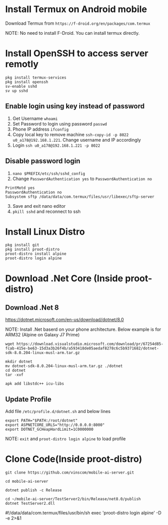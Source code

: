 # Install Termux on Android mobile
Download Termux from `https://f-droid.org/en/packages/com.termux`

NOTE: No need to install F-Droid. You can install termux directly.

# Install OpenSSH to access server remotly

```
pkg install termux-services
pkg install openssh
sv-enable sshd
sv up sshd
```

## Enable login using key instead of password

1. Get Username `whoami`
2. Set Password to login using password `passwd`
3. Phone IP address `ifconfig`
4. Copy local key to remove machine `ssh-copy-id -p 8022  u0_a178@192.168.1.221`. Change username and IP accordingly
5. Login `ssh u0_a178@192.168.1.221 -p 8022`

## Disable password login
1. `nano $PREFIX/etc/ssh/sshd_config` 
2. Change `PasswordAuthentication yes` to `PasswordAuthentication no`
```
PrintMotd yes
PasswordAuthentication no
Subsystem sftp /data/data/com.termux/files/usr/libexec/sftp-server
```
3. Save and exit nano editor
4. `pkill sshd` and reconnect to ssh

# Install Linux Distro
```
pkg install git
pkg install proot-distro
proot-distro install alpine
proot-distro login alpine
```

# Download .Net Core (Inside proot-distro)
## Download .Net 8
https://dotnet.microsoft.com/en-us/download/dotnet/8.0

NOTE: Install .Net baserd on your phone architecture. Below example is for ARM32 (Alpine on Galaxy J7 Prime)

```
wget https://download.visualstudio.microsoft.com/download/pr/67254d85-fcab-415e-be63-15d3a3b26f4b/a593418de05aedaf8278c6c5b9371682/dotnet-sdk-8.0.204-linux-musl-arm.tar.gz

mkdir dotnet
mv dotnet-sdk-8.0.204-linux-musl-arm.tar.gz ./dotnet
cd dotnet
tar -xvf

apk add libstdc++ icu-libs
```

## Update Profile
Add file `/etc/profile.d/dotnet.sh` and below lines
```
export PATH="$PATH:/root/dotnet"
export ASPNETCORE_URLS="http://0.0.0.0:8000"
export DOTNET_GCHeapHardLimit=1C0000000
```

NOTE: `exit` and `proot-distro login alpine` to load profile

# Clone Code(Inside proot-distro)
```
git clone https://github.com/vinscom/mobile-ai-server.git

cd mobile-ai-server

dotnet publish -c Release

cd ~/mobile-ai-server/TestServer2/bin/Release/net8.0/publish
dotnet TestServer2.dll
```


#!/data/data/com.termux/files/usr/bin/sh
exec 'proot-distro login alpine' -D -e 2>&1